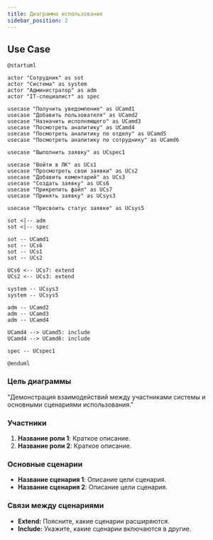 ```yaml
---
title: Диаграмма использования
sidebar_position: 2
---
```

## Use Case

```plantuml
@startuml

actor "Сотрудник" as sot
actor "Система" as system
actor "Администратор" as adm
actor "IT-специалист" as spec

usecase "Получить уведомление" as UCamd1
usecase "Добавить пользователя" as UCamd2
usecase "Назначить исполняющего" as UCamd3
usecase "Посмотреть аналитику" as UCamd4
usecase "Посмотреть аналитику по отделу" as UCamd5
usecase "Посмотреть аналитику по сотруднику" as UCamd6

usecase "Выполнить заявку" as UCspec1

usecase "Войти в ЛК" as UCs1
usecase "Просмотреть свои заявки" as UCs2
usecase "Добавить коментарий" as UCs3
usecase "Создать заявку" as UCs6
usecase "Прикрепить файл" as UCs7
usecase "Принять заявку" as UCsys3

usecase "Присвоить статус заявке" as UCsys5

sot <|-- adm
sot <|-- spec

sot -- UCamd1
sot -- UCs6
sot -- UCs1
sot -- UCs2

UCs6 <-- UCs7: extend
UCs2 <-- UCs3: extend

system -- UCsys3
system -- UCsys5

adm -- UCamd2
adm -- UCamd3
adm -- UCamd4

UCamd4 --> UCamd5: include
UCamd4 --> UCamd6: include

spec -- UCspec1

@enduml
```

### Цель диаграммы

"Демонстрация взаимодействий между участниками системы и основными сценариями использования."

### Участники

1. **Название роли 1**: Краткое описание.  
2. **Название роли 2**: Краткое описание.  

### Основные сценарии

- **Название сценария 1**: Описание цели сценария.  
- **Название сценария 2**: Описание цели сценария.  

### Связи между сценариями

- **Extend:** Поясните, какие сценарии расширяются.  
- **Include:** Укажите, какие сценарии включаются в другие.  
